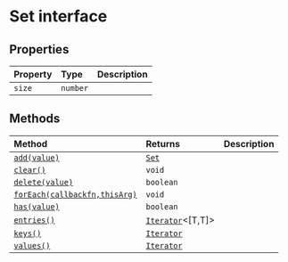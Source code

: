 # Set interface










## Properties

| Property	   | Type	| Description|
|:-------------|:-------|:-----------|
|`size`      | `number` |  |




## Methods

| Method	   |  Returns	| Description|
|:-------------|:-------|:-----------|
|[`add(value)`](add-HBJE9.md)      | [`Set`](../es6-collections/set.md)<T> |  |
|[`clear()`](clear-xLXs9.md)      | `void` |  |
|[`delete(value)`](delete-OlfE9.md)      | `boolean` |  |
|[`forEach(callbackfn,thisArg)`](forEach-dkLE9.md)      | `void` |  |
|[`has(value)`](has-wh3M9.md)      | `boolean` |  |
|[`entries()`](entries-XGGk9.md)      | [`Iterator`](../es6-collections/iterator.md)<[T,T]> |  |
|[`keys()`](keys-OToo9.md)      | [`Iterator`](../es6-collections/iterator.md)<T> |  |
|[`values()`](values-XpgE9.md)      | [`Iterator`](../es6-collections/iterator.md)<T> |  |



